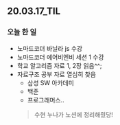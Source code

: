 ## 20.03.17_TIL
### 오늘 한 일
- 노마드코더 바닐라 js 수강
- 노마드코더 에어비엔비 세션 1 수강
- 학교 알고리즘 자료 1, 2장 읽음^^;
- 자료구조 공부 자료 열심히 찾음
	+ 삼성 SW 아카데미
	+ 백준
	+ 프로그래머스..
	> 수현 누나가 노션에 정리해줬당!
